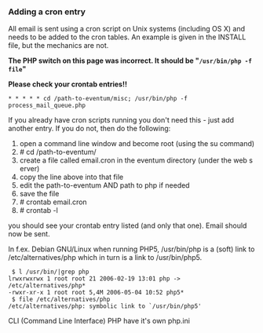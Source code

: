 ### Adding a cron entry

All email is sent using a cron script on Unix systems (including OS X) and needs to be added to the cron tables. An example is given in the INSTALL file, but the mechanics are not.

**The PHP switch on this page was incorrect. It should be "`/usr/bin/php -f file`"**

**Please check your crontab entries!!**

`* * * * * cd /path-to-eventum/misc; /usr/bin/php -f process_mail_queue.php`

If you already have cron scripts running you don't need this - just add another entry. If you do not, then do the following:

1. open a command line window and become root (using the su command)
2. # cd /path-to-eventum/
3. create a file called email.cron in the eventum directory (under the web server)
4. copy the line above into that file
5. edit the path-to-eventum AND path to php if needed
6. save the file
7. # crontab email.cron
8. # crontab -l

you should see your crontab entry listed (and only that one). Email should now be sent.

In f.ex. Debian GNU/Linux when running PHP5, /usr/bin/php is a (soft) link to /etc/alternatives/php which in turn is a link to /usr/bin/php5.

```
 $ l /usr/bin/|grep php
lrwxrwxrwx 1 root root 21 2006-02-19 13:01 php -> /etc/alternatives/php*
-rwxr-xr-x 1 root root 5,4M 2006-05-04 10:52 php5*
 $ file /etc/alternatives/php
/etc/alternatives/php: symbolic link to `/usr/bin/php5'
```

CLI (Command Line Interface) PHP have it's own php.ini
